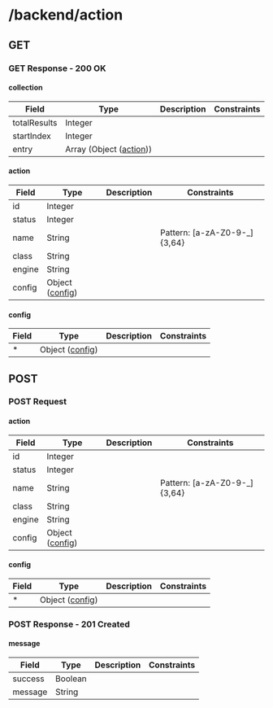 
# /backend/action


## GET


### GET Response - 200 OK

#### collection

Field | Type | Description | Constraints
----- | ---- | ----------- | -----------
totalResults | Integer |  | 
startIndex | Integer |  | 
entry | Array (Object ([action](#psx_model_Action))) |  | 

#### action

Field | Type | Description | Constraints
----- | ---- | ----------- | -----------
id | Integer |  | 
status | Integer |  | 
name | String |  | Pattern: [a-zA-Z0-9\-\_]{3,64}
class | String |  | 
engine | String |  | 
config | Object ([config](#psx_model_Config)) |  | 

#### config

Field | Type | Description | Constraints
----- | ---- | ----------- | -----------
* | Object ([config](#psx_model_Config)) |  | 


## POST


### POST Request

#### action

Field | Type | Description | Constraints
----- | ---- | ----------- | -----------
id | Integer |  | 
status | Integer |  | 
name | String |  | Pattern: [a-zA-Z0-9\-\_]{3,64}
class | String |  | 
engine | String |  | 
config | Object ([config](#psx_model_Config)) |  | 

#### config

Field | Type | Description | Constraints
----- | ---- | ----------- | -----------
* | Object ([config](#psx_model_Config)) |  | 


### POST Response - 201 Created

#### message

Field | Type | Description | Constraints
----- | ---- | ----------- | -----------
success | Boolean |  | 
message | String |  | 

